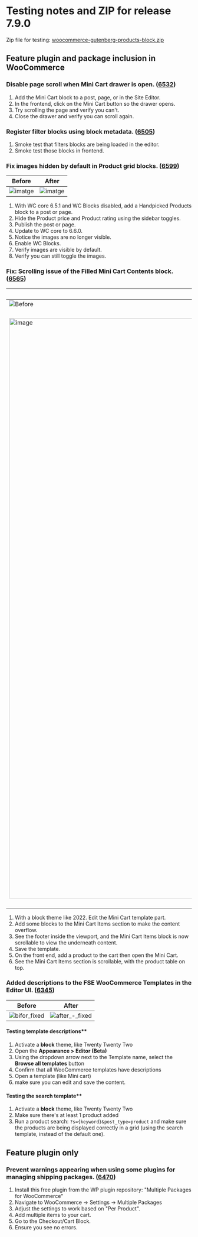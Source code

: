 # Testing notes and ZIP for release 7.9.0

Zip file for testing: [woocommerce-gutenberg-products-block.zip](https://github.com/woocommerce/woocommerce-blocks/files/8950815/woocommerce-gutenberg-products-block.zip)

## Feature plugin and package inclusion in WooCommerce

### Disable page scroll when Mini Cart drawer is open. ([6532](https://github.com/woocommerce/woocommerce-blocks/pull/6532))

1. Add the Mini Cart block to a post, page, or in the Site Editor.
2. In the frontend, click on the Mini Cart button so the drawer opens.
3. Try scrolling the page and verify you can't.
4. Close the drawer and verify you can scroll again.

### Register filter blocks using block metadata. ([6505](https://github.com/woocommerce/woocommerce-blocks/pull/6505))

1. Smoke test that filters blocks are being loaded in the editor.
2. Smoke test those blocks in frontend.

### Fix images hidden by default in Product grid blocks. ([6599](https://github.com/woocommerce/woocommerce-blocks/pull/6599))

| Before | After |
| ------ | ----- |
| ![imatge](https://user-images.githubusercontent.com/3616980/174588765-7e570a5b-d428-4604-b2af-6534e388b550.png) | ![imatge](https://user-images.githubusercontent.com/3616980/174588822-9cdb7813-05d1-4f97-ae55-1d4392c9f65a.png) |

1. With WC core 6.5.1 and WC Blocks disabled, add a Handpicked Products block to a post or page.
2. Hide the Product price and Product rating using the sidebar toggles.
3. Publish the post or page.
4. Update to WC core to 6.6.0.
5. Notice the images are no longer visible.
6. Enable WC Blocks.
7. Verify images are visible by default.
8. Verify you can still toggle the images.

### Fix: Scrolling issue of the Filled Mini Cart Contents block. ([6565](https://github.com/woocommerce/woocommerce-blocks/pull/6565))

| Before | After |
| ------ | ----- |
|     ![Before](https://user-images.githubusercontent.com/5423135/173493967-1009d322-351e-451c-a10c-c6456ec08f52.png)   | ![After](https://user-images.githubusercontent.com/5423135/173533745-41cda7ed-a068-4d5d-b948-7e2038f3d21c.png)    |
| <img width="1571" alt="image" src="https://user-images.githubusercontent.com/5423135/173493990-c15572f2-fca1-4c9c-8909-178c108b83d1.png"> | <img width="1615" alt="image" src="https://user-images.githubusercontent.com/5423135/173535254-bd08ddae-6cc2-45d7-b727-43a24902610a.png"> |


1. With a block theme like 2022. Edit the Mini Cart template part.
2. Add some blocks to the Mini Cart Items section to make the content overflow.
3. See the footer inside the viewport, and the Mini Cart Items block is now scrollable to view the underneath content.
4. Save the template.
5. On the front end, add a product to the cart then open the Mini Cart.
6. See the Mini Cart Items section is scrollable, with the product table on top.

### Added descriptions to the FSE WooCommerce Templates in the Editor UI. ([6345](https://github.com/woocommerce/woocommerce-blocks/pull/6345))


|Before|After|
|-|-|
|![bifor_fixed](https://user-images.githubusercontent.com/905781/165815026-408dccff-ea16-4766-8a65-9696866e6f92.jpg)|![after_-_fixed](https://user-images.githubusercontent.com/905781/165815040-723bb981-5cc2-4787-a38d-d9dee3e12757.jpg)|


#### Testing template descriptions**

1. Activate a **block** theme, like Twenty Twenty Two
2. Open the **Appearance > Editor (Beta)**
3. Using the dropdown arrow next to the Template name, select the **Browse all templates** button
4. Confirm that all WooCommerce templates have descriptions
5. Open a template (like Mini cart)
6. make sure you can edit and save the content.


#### Testing the search template**

1. Activate a **block** theme, like Twenty Twenty Two
2. Make sure there's at least 1 product added
3. Run a product search: `?s={keyword}&post_type=product` and make sure the products are being displayed correctly in a grid (using the search template, instead of the default one).


## Feature plugin only

### Prevent warnings appearing when using some plugins for managing shipping packages. ([6470](https://github.com/woocommerce/woocommerce-blocks/pull/6470))

1. Install this free plugin from the WP plugin repository: "Multiple Packages for WooCommerce"
2. Navigate to WooCommerce -> Settings -> Multiple Packages
3. Adjust the settings to work based on "Per Product".
4. Add multiple items to your cart.
5. Go to the Checkout/Cart Block.
6. Ensure you see no errors.
